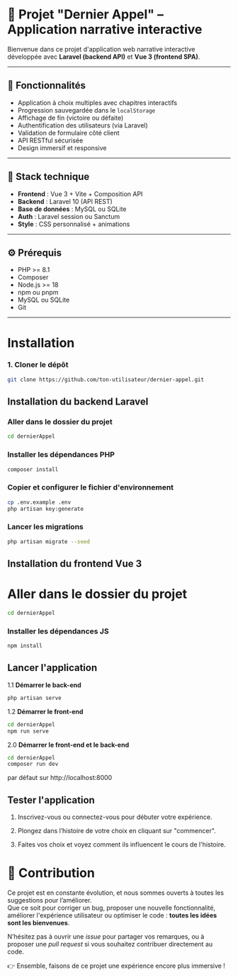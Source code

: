 # 🧩 Projet "Dernier Appel" – Application narrative interactive

Bienvenue dans ce projet d'application web narrative interactive développée avec **Laravel (backend API)** et **Vue 3 (frontend SPA)**.

---

## 🚀 Fonctionnalités

- Application à choix multiples avec chapitres interactifs
- Progression sauvegardée dans le `localStorage`
- Affichage de fin (victoire ou défaite)
- Authentification des utilisateurs (via Laravel)
- Validation de formulaire côté client
- API RESTful sécurisée
- Design immersif et responsive

---

## 🧱 Stack technique

- **Frontend** : Vue 3 + Vite + Composition API
- **Backend** : Laravel 10 (API REST)
- **Base de données** : MySQL ou SQLite
- **Auth** : Laravel session ou Sanctum
- **Style** : CSS personnalisé + animations

---

## ⚙️ Prérequis

- PHP >= 8.1
- Composer
- Node.js >= 18
- npm ou pnpm
- MySQL ou SQLite
- Git

---

# Installation

### 1. Cloner le dépôt

```bash
git clone https://github.com/ton-utilisateur/dernier-appel.git
```
## Installation du backend Laravel
### Aller dans le dossier du projet
```bash
cd dernierAppel
```

### Installer les dépendances PHP
```bash
composer install
```

### Copier et configurer le fichier d'environnement
```bash
cp .env.example .env
php artisan key:generate
```


### Lancer les migrations
```bash
php artisan migrate --seed
```


## Installation du frontend Vue 3
# Aller dans le dossier du projet
```bash
cd dernierAppel
```

### Installer les dépendances JS
```bash
npm install
```
## Lancer l'application

1.1 **Démarrer le back-end**  
   ```bash
   php artisan serve
   ```  

1.2 **Démarrer le front-end**  
   ```bash
   cd dernierAppel
   npm run serve
   ```  

2.0 **Démarrer le front-end et le back-end**  
   ```bash
   cd dernierAppel
   composer run dev
   ```  
   par défaut sur  http://localhost:8000


## Tester l'application

1. Inscrivez-vous ou connectez-vous pour débuter votre expérience.

2. Plongez dans l’histoire de votre choix en cliquant sur "commencer".

3. Faites vos choix et voyez comment ils influencent le cours de l'histoire.

# 🤝 Contribution

Ce projet est en constante évolution, et nous sommes ouverts à toutes les suggestions pour l’améliorer.  
Que ce soit pour corriger un bug, proposer une nouvelle fonctionnalité, améliorer l'expérience utilisateur ou optimiser le code : **toutes les idées sont les bienvenues**.

N’hésitez pas à ouvrir une *issue* pour partager vos remarques, ou à proposer une *pull request* si vous souhaitez contribuer directement au code.

👉 Ensemble, faisons de ce projet une expérience encore plus immersive !

